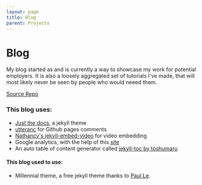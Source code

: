 ```yaml
---
layout: page
title: Blog
parent: Projects
---
```


# Blog

My blog started as and is currently a way to showcase my work for potential employers. It is also a loosely aggregated set of tutorials I've made, that will most likely never be seen by people who would neeed them.

[Source Repo](https://github.com/WorldWideWebster/worldwidewebster.github.io)

### This blog uses:
* [Just the docs](https://just-the-docs.github.io/just-the-docs/), a jekyll theme
* [utteranc](https://github.com/utterance) for Github pages comments
* [Nathancy's jekyll-embed-video](https://github.com/nathancy/jekyll-embed-video) for video embedding
* Google analytics, with the help of this [site](https://desiredpersona.com/google-analytics-jekyll/)
* An auto table of content generator called [jekyll-toc by toshumaru](https://github.com/toshimaru/jekyll-toc)

#### This blog used to use:
* Millennial theme, a free jekyll theme thanks to [Paul Le](https://lenpaul.github.io/Millennial/).
